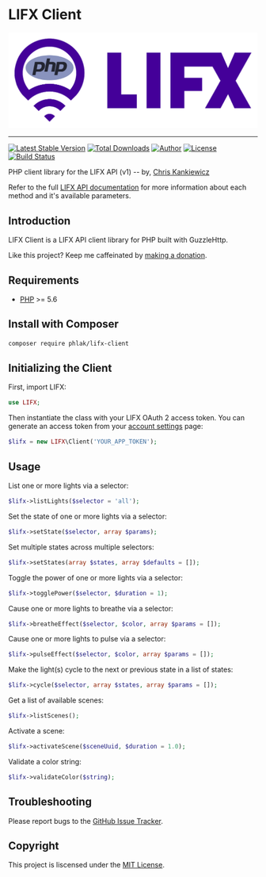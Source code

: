 LIFX Client
===========

![LIFX](lifx-php.png)

-----

[![Latest Stable Version](https://img.shields.io/packagist/v/PHLAK/lifx-client.svg)](https://packagist.org/packages/PHLAK/lifx-client)
[![Total Downloads](https://img.shields.io/packagist/dt/PHLAK/lifx-client.svg)](https://packagist.org/packages/PHLAK/lifx-client)
[![Author](https://img.shields.io/badge/author-Chris%20Kankiewicz-blue.svg)](https://www.ChrisKankiewicz.com)
[![License](https://img.shields.io/packagist/l/PHLAK/lifx-client.svg)](https://packagist.org/packages/PHLAK/lifx-client)
[![Build Status](https://img.shields.io/travis/PHLAK/lifx-client.svg)](https://travis-ci.org/PHLAK/lifx-client)

PHP client library for the LIFX API (v1) -- by, [Chris Kankiewicz](https://www.ChrisKankiewicz.com)

Refer to the full [LIFX API documentation](https://api.developer.lifx.com)
for more information about each method and it's available parameters.

Introduction
------------

LIFX Client is a LIFX API client library for PHP built with GuzzleHttp.

Like this project? Keep me caffeinated by [making a donation](https://paypal.me/ChrisKankiewicz).

Requirements
------------

  - [PHP](https://php.net) >= 5.6

Install with Composer
---------------------

```bash
composer require phlak/lifx-client
```

Initializing the Client
-----------------------

First, import LIFX:

```php
use LIFX;
```

Then instantiate the class with your LIFX OAuth 2 access token. You can generate
an access token from your [account settings](https://cloud.lifx.com/settings)
page:

```php
$lifx = new LIFX\Client('YOUR_APP_TOKEN');
```

Usage
-----

List one or more lights via a selector:

```php
$lifx->listLights($selector = 'all');
```

Set the state of one or more lights via a selector:

```php
$lifx->setState($selector, array $params);
```

Set multiple states across multiple selectors:

```php
$lifx->setStates(array $states, array $defaults = []);
```

Toggle the power of one or more lights via a selector:

```php
$lifx->togglePower($selector, $duration = 1);
```

Cause one or more lights to breathe via a selector:

```php
$lifx->breatheEffect($selector, $color, array $params = []);
```

Cause one or more lights to pulse via a selector:

```php
$lifx->pulseEffect($selector, $color, array $params = []);
```

Make the light(s) cycle to the next or previous state in a list of states:

```php
$lifx->cycle($selector, array $states, array $params = []);
```

Get a list of available scenes:

```php
$lifx->listScenes();
```

Activate a scene:

```php
$lifx->activateScene($sceneUuid, $duration = 1.0);
```

Validate a color string:

```php
$lifx->validateColor($string);
```

Troubleshooting
---------------

Please report bugs to the [GitHub Issue Tracker](https://github.com/PHLAK/lifx-client/issues).

Copyright
---------

This project is liscensed under the [MIT License](https://github.com/PHLAK/lifx-client/blob/master/LICENSE).
